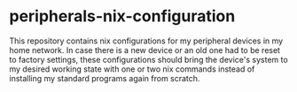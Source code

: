 # peripherals-nix-configuration
This repository contains nix configurations for my peripheral devices in my home network. In case there is a new device or an old one had to be reset to factory settings, these configurations should bring the device's system to my desired working state with one or two nix commands instead of installing my standard programs again from scratch.
